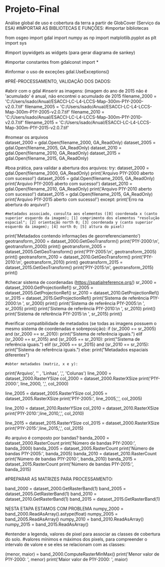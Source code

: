 # Projeto-Final
Análise global de uso e cobertura da terra a partir de GlobCover (Serviço da ESA)
#IMPORTAR AS BIBLIOTECAS E FUNÇÕES:
#importar bibliotecas
    
from osgeo import gdal
import numpy as np
import matplotlib.pyplot as plt
import sys

#import ipywidgets as widgets (para gerar diagrama de sankey) 

#importar constantes
from gdalconst import *

#informar o uso de exceções
gdal.UseExceptions()

#PRÉ-PROCESSAMENTO, VALIDAÇÃO DOS DADOS:

#abrir com o gdal #inserir as imagens: (imagem do ano de 2015 não é 'acumulado' é anual, não encontrei o acumulado de 2015
filename_2000 = 'C:/Users/isado/Anual/ESACCI-LC-L4-LCCS-Map-300m-P1Y-2000-v2.0.7.tif'
filename_2005 = 'C:/Users/isado/Anual/ESACCI-LC-L4-LCCS-Map-300m-P1Y-2005-v2.0.7.tif'
filename_2010 = 'C:/Users/isado/Anual/ESACCI-LC-L4-LCCS-Map-300m-P1Y-2010-v2.0.7.tif'
filename_2015 = 'C:/Users/isado/Anual/ESACCI-LC-L4-LCCS-Map-300m-P1Y-2015-v2.0.7.tif'

#nomear os arquivos   
dataset_2000 = gdal.Open(filename_2000, GA_ReadOnly)
dataset_2005 = gdal.Open(filename_2005, GA_ReadOnly)
dataset_2010 = gdal.Open(filename_2010, GA_ReadOnly)
dataset_2015 = gdal.Open(filename_2015, GA_ReadOnly)

#boa prática, para validar a abertura dos arquivos:
try:
    dataset_2000 = gdal.Open(filename_2000, GA_ReadOnly)
    print('Arquivo P1Y-2000 aberto com sucesso!')
    dataset_2005 = gdal.Open(filename_2005, GA_ReadOnly)
    print('Arquivo P1Y-2005 aberto com sucesso!')
    dataset_2010 = gdal.Open(filename_2010, GA_ReadOnly)
    print('Arquivo P1Y-2010 aberto com sucesso!')
    dataset_2015 = gdal.Open(filename_2015, GA_ReadOnly)
    print('Arquivo P1Y-2015 aberto com sucesso!')
except:
    print('Erro na abertura do arquivo!')
    
    #metadados associado, consulta aos elementos ([0] coordenada x (canto superior esquerdo da imagem); [1] comprimento dos elementos "resolução espacial"; [2] orientação north 0; [3] coordenada y (canto superior esquerdo da imagem); [4] north 0; [5] altura do pixel)
print('Metadados contendo informações de georreferenciamento')
geotransform_2000 = dataset_2000.GetGeoTransform()
print('P1Y-2000:\n', geotransform_2000)
print()
geotransform_2005 = dataset_2005.GetGeoTransform()
print('P1Y-2005:\n', geotransform_2005)
print()
geotransform_2010 = dataset_2010.GetGeoTransform()
print('P1Y-2010:\n', geotransform_2010)
print()
geotransform_2015 = dataset_2015.GetGeoTransform()
print('P1Y-2015:\n', geotransform_2015)
print()

#checar sistema de coordenadas (https://spatialreference.org/)
sr_2000 = dataset_2000.GetProjectionRef()
sr_2005 = dataset_2005.GetProjectionRef()
sr_2010 = dataset_2010.GetProjectionRef()
sr_2015 = dataset_2015.GetProjectionRef()
print('Sistema de referência P1Y-2000:\n ', sr_2000)
print()
print('Sistema de referência P1Y-2005:\n ', sr_2005)
print()
print('Sistema de referência P1Y-2010:\n ', sr_2010)
print()
print('Sistema de referência P1Y-2015:\n ', sr_2015)
print()

#verificar compatibilidade de metadados (se todas as imagens possuem o mesmo sistema de coordenadas e sobreposição):
if (sr_2000 == sr_2005) and (sr_2000 == sr_2010):
    print("Sistema de referência iguais.")
elif (sr_2000 == sr_2015) and (sr_2005 == sr_2010):
    print("Sistema de referência iguais.")
elif (sr_2005 == sr_2015) and (sr_2010 == sr_2015):
    print("Sistema de referência iguais.")
else:
    print("Metadados espaciais diferentes")
    
    #obter metadados (matriz, x e y):
print('Arquivo', '' , 'Linhas', ',', 'Colunas')
line_2000 = dataset_2000.RasterYSize
col_2000 = dataset_2000.RasterXSize
print('P1Y-2000:', line_2000, ',', col_2000)
    
line_2005 = dataset_2005.RasterYSize
col_2005 = dataset_2005.RasterXSize
print('P1Y-2005:', line_2005,',', col_2005)
      
line_2010 = dataset_2010.RasterYSize
col_2010 = dataset_2010.RasterXSize
print('P1Y-2010:',line_2010,',', col_2010)
      
line_2015 = dataset_2015.RasterYSize
col_2015 = dataset_2000.RasterXSize
print('P1Y-2015:',line_2015,',', col_2015)

#o arquivo é composto por bandas?
banda_2000 = dataset_2000.RasterCount
print('Número de bandas P1Y-2000:', banda_2000)
banda_2005 = dataset_2005.RasterCount
print('Número de bandas P1Y-2005:', banda_2005)
banda_2010 = dataset_2010.RasterCount
print('Número de bandas P1Y-2010:', banda_2010)
banda_2015 = dataset_2015.RasterCount
print('Número de bandas P1Y-2015:', banda_2015)

#PREPARAR AS MATRIZES PARA PROCESSAMENTO:

band_2000 = dataset_2000.GetRasterBand(1)
band_2005 = dataset_2005.GetRasterBand(1)
band_2010 = dataset_2010.GetRasterBand(1)
band_2015 = dataset_2015.GetRasterBand(1)


NESTA ETAPA ESTAMOS COM PROBLEMA
numpy_2000 = band_2000.ReadAsArray().astype(float)
numpy_2005 = band_2005.ReadAsArray()
numpy_2010 = band_2010.ReadAsArray()
numpy_2015 = band_2015.ReadAsArray()

#entender a legenda, valores de pixel para associar as classes de cobertura do solo. 
#valores mínimos e máximos dos pixels, para compreender o intervalo de valore e se eles se relacionam com as classes:

(menor, maior) = band_2000.ComputeRasterMinMax()
print('Menor valor de P1Y-2000: ', menor)
print('Maior valor de P1Y-2000: ', maior)
